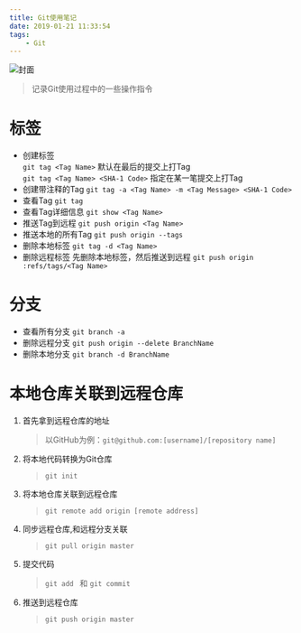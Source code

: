 ```yaml
---
title: Git使用笔记
date: 2019-01-21 11:33:54
tags:
    - Git
---
```


![封面](https://picjumbo.com/wp-content/uploads/iceland-shoreline-landscape-2210x1473.jpg)


> 记录Git使用过程中的一些操作指令


<!-- more -->

# 标签
- 创建标签  
`git tag <Tag Name>` 默认在最后的提交上打Tag        
`git tag <Tag Name> <SHA-1 Code>` 指定在某一笔提交上打Tag
- 创建带注释的Tag
`git tag -a <Tag Name> -m <Tag Message> <SHA-1 Code>`
- 查看Tag
`git tag`
- 查看Tag详细信息
`git show <Tag Name>`
- 推送Tag到远程
`git push origin <Tag Name>`
- 推送本地的所有Tag
`git push origin --tags`
- 删除本地标签
`git tag -d <Tag Name>`
- 删除远程标签
先删除本地标签，然后推送到远程
`git push origin :refs/tags/<Tag Name>`

# 分支
- 查看所有分支
`git branch -a`
- 删除远程分支
`git push origin --delete BranchName`
- 删除本地分支
`git branch -d BranchName`

# 本地仓库关联到远程仓库
1. 首先拿到远程仓库的地址
    > 以GitHub为例：`git@github.com:[username]/[repository name]`
2. 将本地代码转换为Git仓库  
    > `git init`
3. 将本地仓库关联到远程仓库
    > `git remote add origin [remote address]`
4. 同步远程仓库,和远程分支关联
    > `git pull origin master`
5. 提交代码
    > `git add ` 和 `git commit`
6. 推送到远程仓库
    > `git push origin master`
